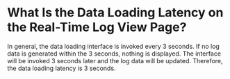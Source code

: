 # What Is the Data Loading Latency on the Real-Time Log View Page?<a name="lts_01_0029"></a>

In general, the data loading interface is invoked every 3 seconds. If no log data is generated within the 3 seconds, nothing is displayed. The interface will be invoked 3 seconds later and the log data will be updated. Therefore, the data loading latency is 3 seconds.

